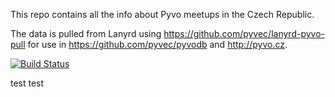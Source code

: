 This repo contains all the info about Pyvo meetups in the Czech Republic.

The data is pulled from Lanyrd using https://github.com/pyvec/lanyrd-pyvo-pull
for use in https://github.com/pyvec/pyvodb and http://pyvo.cz.

[![Build Status](https://travis-ci.org/pyvec/pyvo-data.svg?branch=master)](https://travis-ci.org/pyvec/pyvo-data)

test
test
